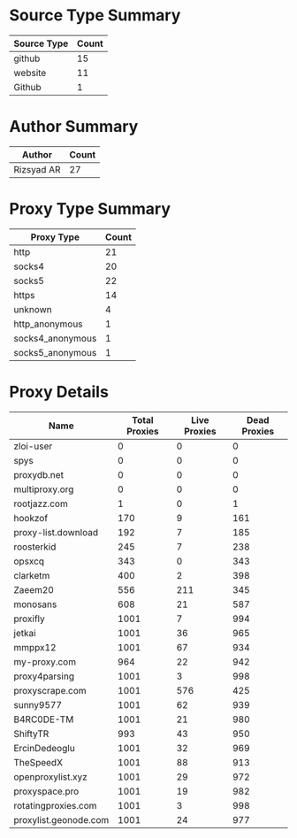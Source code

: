 # Source Type Summary

| Source Type | Count |
|-------------|-------|
| github | 15 |
| website | 11 |
| Github | 1 |


# Author Summary

| Author | Count |
|--------|-------|
| Rizsyad AR | 27 |


# Proxy Type Summary

| Proxy Type | Count |
|------------|-------|
| http | 21 |
| socks4 | 20 |
| socks5 | 22 |
| https | 14 |
| unknown | 4 |
| http_anonymous | 1 |
| socks4_anonymous | 1 |
| socks5_anonymous | 1 |


# Proxy Details

| Name | Total Proxies | Live Proxies | Dead Proxies |
|------|---------------|--------------|---------------|
| zloi-user | 0 | 0 | 0 |
| spys | 0 | 0 | 0 |
| proxydb.net | 0 | 0 | 0 |
| multiproxy.org | 0 | 0 | 0 |
| rootjazz.com | 1 | 0 | 1 |
| hookzof | 170 | 9 | 161 |
| proxy-list.download | 192 | 7 | 185 |
| roosterkid | 245 | 7 | 238 |
| opsxcq | 343 | 0 | 343 |
| clarketm | 400 | 2 | 398 |
| Zaeem20 | 556 | 211 | 345 |
| monosans | 608 | 21 | 587 |
| proxifly | 1001 | 7 | 994 |
| jetkai | 1001 | 36 | 965 |
| mmppx12 | 1001 | 67 | 934 |
| my-proxy.com | 964 | 22 | 942 |
| proxy4parsing | 1001 | 3 | 998 |
| proxyscrape.com | 1001 | 576 | 425 |
| sunny9577 | 1001 | 62 | 939 |
| B4RC0DE-TM | 1001 | 21 | 980 |
| ShiftyTR | 993 | 43 | 950 |
| ErcinDedeoglu | 1001 | 32 | 969 |
| TheSpeedX | 1001 | 88 | 913 |
| openproxylist.xyz | 1001 | 29 | 972 |
| proxyspace.pro | 1001 | 19 | 982 |
| rotatingproxies.com | 1001 | 3 | 998 |
| proxylist.geonode.com | 1001 | 24 | 977 |
